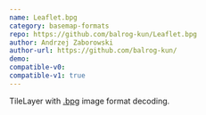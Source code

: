```yaml
---
name: Leaflet.bpg
category: basemap-formats
repo: https://github.com/balrog-kun/Leaflet.bpg
author: Andrzej Zaborowski
author-url: https://github.com/balrog-kun/
demo: 
compatible-v0:
compatible-v1: true
---
```


TileLayer with <a href="https://bellard.org/bpg/">.bpg</a> image format decoding.
